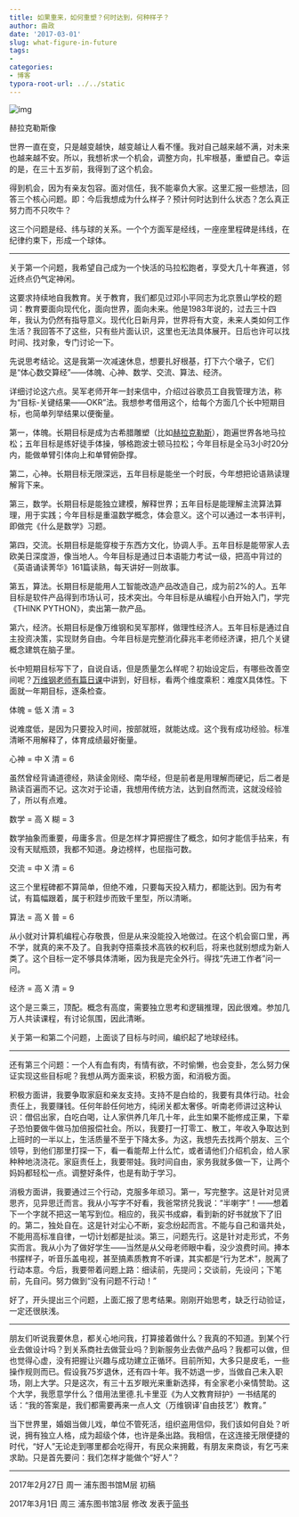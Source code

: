 ```yaml
---
title: 如果重来，如何重塑？何时达到，何种样子？
author: 曲政
date: '2017-03-01'
slug: what-figure-in-future
tags:
- 
categories:
- 博客
typora-root-url: ../../static
---
```


![img](https://upload-images.jianshu.io/upload_images/4148759-63d97190900835ac.JPG?imageMogr2/auto-orient/strip|imageView2/2/w/700)

赫拉克勒斯像

世界一直在变，只是越变越快，越变越让人看不懂。我对自己越来越不满，对未来也越来越不安。所以，我想祈求一个机会，调整方向，扎牢根基，重塑自己。幸运的是，在三十五岁前，我得到了这个机会。

得到机会，因为有亲友包容。面对信任，我不能辜负大家。这里汇报一些想法，回答三个核心问题。即：今后我想成为什么样子？预计何时达到什么状态？怎么真正努力而不只吹牛？

这三个问题是经、纬与球的关系。一个个方面军是经线，一座座里程碑是纬线，在纪律约束下，形成一个球体。

------

关于第一个问题，我希望自己成为一个快活的马拉松跑者，享受大几十年赛道，邻近终点仍气定神闲。

这要求持续地自我教育。关于教育，我们都见过邓小平同志为北京景山学校的题词：教育要面向现代化，面向世界，面向未来。他是1983年说的，过去三十四年，我认为仍然有指导意义。现代化日新月异，世界将有大变，未来人类如何工作生活？我回答不了这些，只有些片面认识，这里也无法具体展开。日后也许可以找时间、找对象，专门讨论一下。

先说思考结论。这是我第一次减速休息，想要扎好根基，打下六个墩子，它们是“体心数交算经”——体魄、心神、数学、交流、算法、经济。

详细讨论这六点。吴军老师开年一封来信中，介绍过谷歌员工自我管理方法，称为“目标-关键结果——OKR”法。我想参考借用这个，给每个方面几个长中短期目标，也简单列举结果以便衡量。

第一，体魄。长期目标是成为古希腊雕塑（比如[赫拉克勒斯](https://link.jianshu.com?t=evernote:///view/1937754151/s35/e92238f1-1143-4985-a0c5-c584e4675f3f/e92238f1-1143-4985-a0c5-c584e4675f3f/)），跑遍世界各地马拉松；五年目标是练好徒手体操，够格跑波士顿马拉松；今年目标是全马3小时20分内，能做单臂引体向上和单臂俯卧撑。

第二，心神。长期目标无限深远，五年目标是能坐一个时辰，今年想把论语熟读理解背下来。

第三，数学。长期目标是能独立建模，解释世界；五年目标是能理解主流算法算理，用于实践；今年目标是重温数学概念，体会意义。这个可以通过一本书评判，即做完《什么是数学》习题。

第四，交流。长期目标是能穿梭于东西方文化，协调人手。五年目标是能带家人去欧美日深度游，像当地人。今年目标是通过日本语能力考试一级，把高中背过的《英语诵读菁华》161篇读熟，每天讲好一则故事。

第五，算法。长期目标是能用人工智能改造产品改造自己，成为前2%的人。五年目标是软件产品得到市场认可，技术突出。今年目标是从编程小白开始入门，学完《THINK PYTHON》，卖出第一款产品。

第六，经济。长期目标是像万维钢和吴军那样，做理性经济人。五年目标是通过自主投资决策，实现财务自由。今年目标是完整消化薛兆丰老师经济课，把几个关键概念建筑在脑子里。

长中短期目标写下了，自说自话，但是质量怎么样呢？初始设定后，有哪些改善空间呢？[万维钢老师有篇日课](https://link.jianshu.com?t=evernote:///view/1937754151/s35/fb935c13-9ecc-4bd6-b3ff-9077e24c9014/fb935c13-9ecc-4bd6-b3ff-9077e24c9014/)中讲到，好目标，看两个维度乘积：难度X具体性。下面就一年期目标，逐条检查。

体魄 = 低 X 清 = 3

说难度低，是因为只要投入时间，按部就班，就能达成。这个我有成功经验。标准清晰不用解释了，体育成绩最好衡量。

心神 = 中 X 清 = 6

虽然曾经背诵道德经，熟读金刚经、南华经，但是前者是用理解而硬记，后二者是熟读百遍而不记。这次对于论语，我想用传统方法，达到自然而流，这就没经验了，所以有点难。

数学 = 高 X 糊 = 3

数学抽象而重要，毋庸多言。但是怎样才算把握住了概念，如何才能信手拈来，有没有天赋瓶颈，我都不知道。身边榜样，也屈指可数。

交流 = 中 X 清 = 6

这三个里程碑都不算简单，但绝不难，只要每天投入精力，都能达到。因为有考试，有篇幅跟着，属于积跬步而致千里型，所以清晰。

算法 = 高 X 普 = 6

从小就对计算机编程心存敬畏，但是从来没能投入地做过。在这个机会窗口里，再不学，就真的来不及了。自我剥夺搭乘技术高铁的权利后，将来也就别想成为新人类了。这个目标一定不够具体清晰，因为我是完全外行。得找“先进工作者”问一问。

经济 = 高 X 清 = 9

这个是三乘三，顶配。概念有高度，需要独立思考和逻辑推理，因此很难。参加几万人共读课程，有讨论氛围，因此清晰。

关于第一和第二个问题，上面谈了目标与时间，编织起了地球经纬。

------

还有第三个问题：一个人有血有肉，有情有欲，不时偷懒，也会变卦，怎么努力保证实现这些目标呢？我想从两方面来谈，积极方面，和消极方面。

积极方面讲，我要争取家庭和亲友支持。支持不是白给的，我要有具体行动。社会责任上，我要赚钱。任何年龄任何地方，纯闭关都太奢侈。听南老师讲过这种认识：僧侣出家，白吃白喝，让人家供养几年几十年，此生如果不能修成正果，下辈子恐怕要做牛做马加倍报偿社会。所以，我要打一打零工、散工，年收入争取达到上班时的一半以上，生活质量不至于下降太多。为这，我想先去找两个朋友、三个领导，到他们那里打探一下，看一看能帮上什么忙，或者请他们介绍机会，给人家种种地浇浇花。家庭责任上，我要带娃。我时间自由，家务我就多做一下，让两个妈妈都轻松一点。调整好条件，也是有助于学习。

消极方面讲，我要通过三个行动，克服多年顽习。第一，写完整字。这是针对见贤思齐，见异思迁而言。我从小写字不好看，我爸常挤兑我说：“半喇字”！——想着下一个字就不把这一笔写到位。相应的，我买书成癖，看到新的好书就放下了旧的。第二，独处自在。这是针对尘心不断，妄念纷起而言。不能与自己和谐共处，不能用高标准自律，一切计划都是扯淡。第三，问题先行。这是针对走形式，不务实而言。我从小为了做好学生——当然是从父母老师眼中看，没少浪费时间。捧本书摆样子，听音乐盖电视，甚至搞素质教育不听课，其实都是“行为艺术”，脱离了行动本意。今后，我要带着问题上路：细读前，先提问；交谈前，先设问；下笔前，先自问。努力做到“没有问题不行动！”

好了，开头提出三个问题，上面汇报了思考结果。刚刚开始思考，缺乏行动验证，一定还很肤浅。

------

朋友们听说我要休息，都关心地问我，打算接着做什么？我真的不知道。到某个行业去做设计吗？到关系商社去做营业吗？到新服务业去做产品吗？我都可以做，但也觉得心虚，没有把握让兴趣与成功建立正循环。目前所知，大多只是皮毛，一些操作规则而已。假设我75岁退休，还有四十年。我不妨退一步，当做自己未入职场，刚上大学。只是这次，有三十五岁眼光来重新选择，有全家老小亲情赞助。这个大学，我愿意学什么？借用法里德.扎卡里亚《为人文教育辩护》一书结尾的话：“我的答案是，我们都需要再来一点人文（万维钢译'自由技艺'）教育。”

当下世界里，婚姻当做儿戏，单位不管死活，组织盗用信仰，我们该如何自处？听说，拥有独立人格，成为超级个体，也许是条出路。我相信，在这连接无限便捷的时代，“好人”无论走到哪里都会吃得开，有民众来拥戴，有朋友来商谈，有乞丐来求助。只是首先要问：我们怎样才能做个“好人”？

---

2017年2月27日 周一 浦东图书馆M层 初稿

2017年3月1日 周三 浦东图书馆3层 修改 发表于[简书](https://www.jianshu.com/p/89e821840ab4)